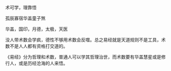 术可学，理靠悟

孤辰寡宿华盖童子煞

华盖，国印，月德，太极，天医

没人带术数会学疯，德性不够用术数会反噬。总之易经就是天道规则不是工具，术数不是人人都有资格打交道的。

《易经》分为哲理和术数，普通人可以学其哲理治世，而术数要有华盖慧星或是修行人，或是历经沧海的人来悟。
